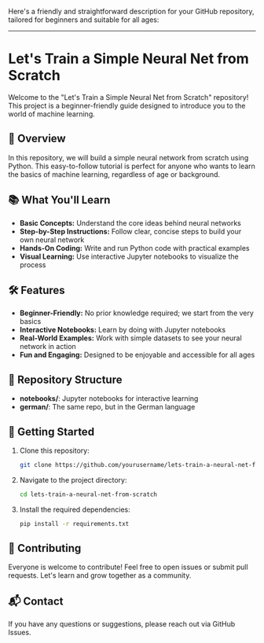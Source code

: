 Here's a friendly and straightforward description for your GitHub repository, tailored for beginners and suitable for all ages:

---

# Let's Train a Simple Neural Net from Scratch

Welcome to the "Let's Train a Simple Neural Net from Scratch" repository! This project is a beginner-friendly guide designed to introduce you to the world of machine learning.

## 🚀 Overview

In this repository, we will build a simple neural network from scratch using Python. This easy-to-follow tutorial is perfect for anyone who wants to learn the basics of machine learning, regardless of age or background.

## 📚 What You'll Learn

- **Basic Concepts:** Understand the core ideas behind neural networks
- **Step-by-Step Instructions:** Follow clear, concise steps to build your own neural network
- **Hands-On Coding:** Write and run Python code with practical examples
- **Visual Learning:** Use interactive Jupyter notebooks to visualize the process

## 🛠️ Features

- **Beginner-Friendly:** No prior knowledge required; we start from the very basics
- **Interactive Notebooks:** Learn by doing with Jupyter notebooks
- **Real-World Examples:** Work with simple datasets to see your neural network in action
- **Fun and Engaging:** Designed to be enjoyable and accessible for all ages

## 📁 Repository Structure

- **notebooks/**: Jupyter notebooks for interactive learning
- **german/**: The same repo, but in the German language

## 🔧 Getting Started

1. Clone this repository:
   ```bash
   git clone https://github.com/yourusername/lets-train-a-neural-net-from-scratch.git
   ```
2. Navigate to the project directory:
   ```bash
   cd lets-train-a-neural-net-from-scratch
   ```
3. Install the required dependencies:
   ```bash
   pip install -r requirements.txt
   ```

## 🌟 Contributing

Everyone is welcome to contribute! Feel free to open issues or submit pull requests. Let's learn and grow together as a community.

## 📬 Contact

If you have any questions or suggestions, please reach out via GitHub Issues.
